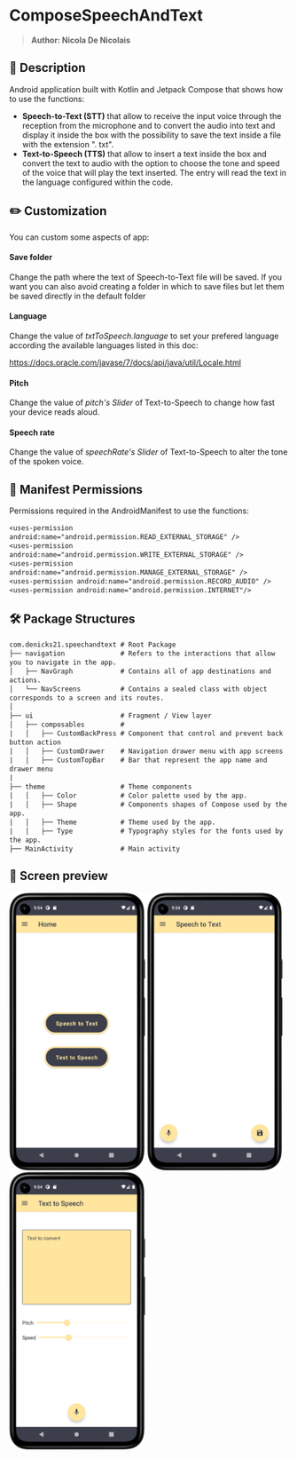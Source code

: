 # ComposeSpeechAndText
> <b>Author: Nicola De Nicolais</b>

## 📍 Description
Android application built with Kotlin and Jetpack Compose that shows how to use the functions:<br>
- **Speech-to-Text (STT)** that allow to receive the input voice through the reception from the microphone and to convert the audio into text and display it inside the box with the possibility to save the text inside a file with the extension ". txt".<br>
- **Text-to-Speech (TTS)** that allow to insert a text inside the box and convert the text to audio with the option to choose the tone and speed of the voice that will play the text inserted. The entry will read the text in the language configured within the code.<br>

## ✏️ Customization
You can custom some aspects of app:

#### Save folder
Change the path  where the text of Speech-to-Text file will be saved.
If you want you can also avoid creating a folder in which to save files but let them be saved directly in the default folder

#### Language
Change the value of *txtToSpeech.language* to set your prefered language according the available languages listed in this doc:

https://docs.oracle.com/javase/7/docs/api/java/util/Locale.html

#### Pitch
Change the value of *pitch's Slider* of Text-to-Speech to change how fast your device reads aloud.

#### Speech rate
Change the value of *speechRate's Slider* of Text-to-Speech to alter the tone of the spoken voice.

## 🔺 Manifest Permissions
Permissions required in the AndroidManifest to use the functions:
```
<uses-permission android:name="android.permission.READ_EXTERNAL_STORAGE" />
<uses-permission android:name="android.permission.WRITE_EXTERNAL_STORAGE" />
<uses-permission android:name="android.permission.MANAGE_EXTERNAL_STORAGE" />
<uses-permission android:name="android.permission.RECORD_AUDIO" />
<uses-permission android:name="android.permission.INTERNET"/>
```


## 🛠️ Package Structures

```
com.denicks21.speechandtext # Root Package
├── navigation              # Refers to the interactions that allow you to navigate in the app.
│   ├── NavGraph            # Contains all of app destinations and actions.
│   └── NavScreens          # Contains a sealed class with object corresponds to a screen and its routes.
│
├── ui                      # Fragment / View layer
│   ├── composables         # 
|   │   ├── CustomBackPress # Component that control and prevent back button action
|   │   ├── CustomDrawer    # Navigation drawer menu with app screens
|   │   ├── CustomTopBar    # Bar that represent the app name and drawer menu
|
├── theme                   # Theme components
|   │   ├── Color           # Color palette used by the app.
|   │   ├── Shape           # Components shapes of Compose used by the app.
|   │   ├── Theme           # Theme used by the app.
|   │   ├── Type            # Typography styles for the fonts used by the app.
├── MainActivity            # Main activity
```

## 📎 Screen preview
<p float="left">
<img height="500em" src="screenshots/Screenshot01.png" title="SpeechToText's screen preview">
<img height="500em" src="screenshots/Screenshot02.png" title="SpeechToText's screen preview">
<img height="500em" src="screenshots/Screenshot03.png" title="SpeechToText's screen preview">
